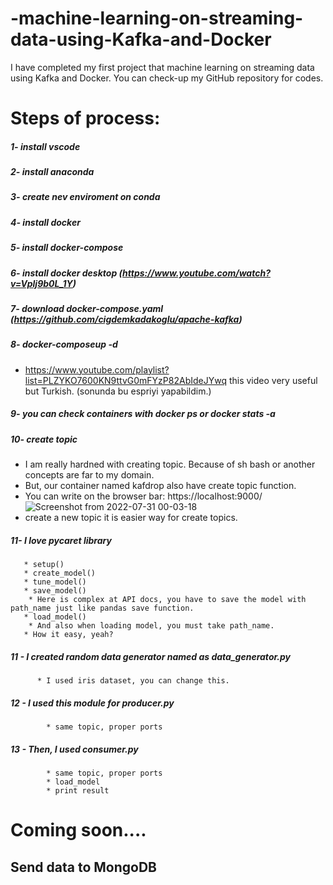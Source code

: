 # -machine-learning-on-streaming-data-using-Kafka-and-Docker
I have completed my first project that machine learning on streaming data using Kafka and Docker. You can check-up my GitHub repository for codes.


# Steps of process:
##### 1- install vscode
##### 2- install anaconda
##### 3- create nev enviroment on conda
##### 4- install docker
##### 5- install docker-compose
##### 6- install docker desktop (https://www.youtube.com/watch?v=Vplj9b0L_1Y)
##### 7- download docker-compose.yaml (https://github.com/cigdemkadakoglu/apache-kafka)
##### 8- docker-composeup -d
   * https://www.youtube.com/playlist?list=PLZYKO7600KN9ttvG0mFYzP82AbIdeJYwq this video very useful but Turkish. (sonunda bu espriyi yapabildim.)
##### 9- you can check containers with docker ps or docker stats -a
##### 10- create topic 
  * I am really hardned with creating topic. Because of sh bash or another concepts are far to my domain. 
  * But, our container named kafdrop also have create topic function. 
  * You can write on the browser bar: https://localhost:9000/
  ![Screenshot from 2022-07-31 00-03-18](https://user-images.githubusercontent.com/85236337/181996082-3a1e92fe-f819-4b06-8061-4e79b4085e4a.png)
  * create a new topic it is easier way for create topics. 
 
 ##### 11- I love pycaret library 
       * setup()
       * create_model()
       * tune_model()
       * save_model()
        * Here is complex at API docs, you have to save the model with path_name just like pandas save function.
       * load_model()
        * And also when loading model, you must take path_name.
       * How it easy, yeah?
 
 ##### 11 - I created random data generator named as data_generator.py
          * I used iris dataset, you can change this.
 ##### 12 - I used this module for producer.py
            * same topic, proper ports
 ##### 13 - Then, I used consumer.py
            * same topic, proper ports
            * load_model
            * print result
 ##### 
 # Coming soon....
 ## Send data to MongoDB
